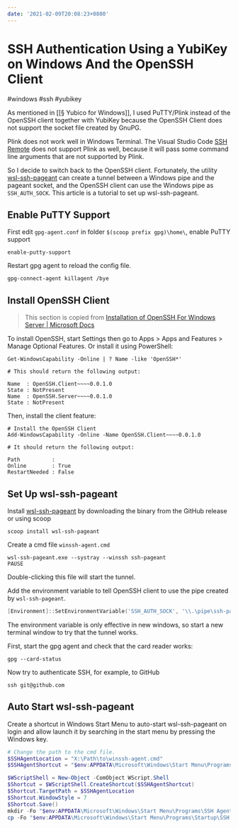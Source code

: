 ```yaml
---
date: '2021-02-09T20:08:23+0800'
---
```


# SSH Authentication Using a YubiKey on Windows And the OpenSSH Client

#windows #ssh #yubikey

As mentioned in [[§ Yubico for Windows]], I used PuTTY/Plink instead of the OpenSSH client together with YubiKey because the OpenSSH Client does not support the socket file created by GnuPG.

Plink does not work well in Windows Terminal. The Visual Studio Code [SSH Remote](https://code.visualstudio.com/docs/remote/ssh-tutorial) does not support Plink as well, because it will pass some command line arguments that are not supported by Plink.

So I decide to switch back to the OpenSSH client. Fortunately, the utility [wsl-ssh-pageant](https://github.com/benpye/wsl-ssh-pageant) can create a tunnel between a Windows pipe and the pageant socket, and the OpenSSH client can use the Windows pipe as `SSH_AUTH_SOCK`. This article is a tutorial to set up wsl-ssh-pageant.

<!--more-->

## Enable PuTTY Support

First edit `gpg-agent.conf` in folder `$(scoop prefix gpg)\home\`, enable PuTTY support

```
enable-putty-support
```

Restart gpg agent to reload the config file.

```
gpg-connect-agent killagent /bye
```

## Install OpenSSH Client

> This section is copied from [Installation of OpenSSH For Windows Server | Microsoft Docs](https://docs.microsoft.com/en-us/windows-server/administration/openssh/openssh_install_firstuse)

To install OpenSSH, start Settings then go to Apps > Apps and Features > Manage Optional Features. Or install it using PowerShell:

```
Get-WindowsCapability -Online | ? Name -like 'OpenSSH*'

# This should return the following output:

Name  : OpenSSH.Client~~~~0.0.1.0
State : NotPresent
Name  : OpenSSH.Server~~~~0.0.1.0
State : NotPresent
```

Then, install the client feature:

```
# Install the OpenSSH Client
Add-WindowsCapability -Online -Name OpenSSH.Client~~~~0.0.1.0

# It should return the following output:

Path          :
Online        : True
RestartNeeded : False
```

## Set Up wsl-ssh-pageant

Install [wsl-ssh-pageant](https://github.com/benpye/wsl-ssh-pageant) by downloading the binary from the GitHub release or using scoop

```
scoop install wsl-ssh-pageant
```

Create a cmd file `winssh-agent.cmd`

```batch
wsl-ssh-pageant.exe --systray --winssh ssh-pageant
PAUSE
```

Double-clicking this file will start the tunnel.

Add the environment variable to tell OpenSSH client to use the pipe created by `wsl-ssh-pageant`.

```powershell
[Environment]::SetEnvironmentVariable('SSH_AUTH_SOCK', '\\.\pipe\ssh-pageant', 'User')
```

The environment variable is only effective in new windows, so start a new terminal window to try that the tunnel works.

First, start the gpg agent and check that the card reader works:

```
gpg --card-status
```

Now try to authenticate SSH, for example, to GitHub

```
ssh git@github.com
```

## Auto Start wsl-ssh-pageant

Create a shortcut in Windows Start Menu to auto-start wsl-ssh-pageant on login and allow launch it by searching in the start menu by pressing the Windows key.

```powershell
# Change the path to the cmd file.
$SSHAgentLocation = "X:\Path\to\winssh-agent.cmd"
$SSHAgentShortcut = "$env:APPDATA\Microsoft\Windows\Start Menu\Programs\Startup\SSH Agent.lnk"

$WScriptShell = New-Object -ComObject WScript.Shell
$Shortcut = $WScriptShell.CreateShortcut($SSHAgentShortcut)
$Shortcut.TargetPath = $SSHAgentLocation
$Shortcut.WindowStyle = 7
$Shortcut.Save()
mkdir -Fo "$env:APPDATA\Microsoft\Windows\Start Menu\Programs\SSH Agent"
cp -Fo "$env:APPDATA\Microsoft\Windows\Start Menu\Programs\Startup\SSH Agent.lnk" "$env:APPDATA\Microsoft\Windows\Start Menu\Programs\SSH Agent\SSH Agent.lnk"
```